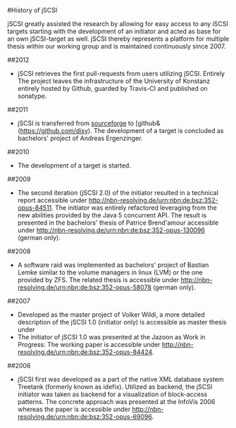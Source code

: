 #History of jSCSI

jSCSI greatly assisted the research by allowing for easy access to any iSCSI targets starting with the development of an initiator and acted as base for an own jSCSI-target as well. jSCSI thereby represents a platform for multiple thesis within our working group and is maintained continuously since 2007.

##2012

* jSCSI retrieves the first pull-requests from users utilizing jSCSI. Entirely
The project leaves the infrastructure of the University of Konstanz entirely hosted by Github, guarded by Travis-CI and 
published on sonatype.

##2011

* jSCSI is transferred from [sourceforge](http://sourceforge.net/projects/jscsi/) to [github&(https://github.com/disy).
The development of a target is concluded as bachelors' project of Andreas Ergenzinger.

##2010

* The development of a target is started.

##2009

* The second iteration (jSCSI 2.0) of the initiator resulted in a technical report accessible under http://nbn-resolving.de/urn:nbn:de:bsz:352-opus-84511.
The initiator was entirely refactored leveraging from the new abilities provided by the Java 5 concurrent API. The result is presented in the bachelors' thesis of Patrice Brend'amour accessible under http://nbn-resolving.de/urn:nbn:de:bsz:352-opus-130096 (german only).

##2008

* A software raid was implemented as bachelors' project of Bastian Lemke similar to the volume managers in linux (LVM) or the one provided by ZFS. The related thesis is accessible under http://nbn-resolving.de/urn:nbn:de:bsz:352-opus-58078 (german only).

##2007

* Developed as the master project of Volker Wildi, a more detailed description of the jSCSI 1.0 (initiator only) is accessible as master thesis under
* The initiator of jSCSI 1.0 was presented at the Jazoon as Work in Progress: The working paper is accessible under http://nbn-resolving.de/urn:nbn:de:bsz:352-opus-84424.

##2006

* jSCSI first was developed as a part of the native XML database system Treetank (formerly known as idefix). Utilized as backend, the jSCSI initiator was taken as backend for a visualization of block-access patterns. The concrete approach was presented at the InfoVis 2006 whereas the paper is accessible under http://nbn-resolving.de/urn:nbn:de:bsz:352-opus-69096.